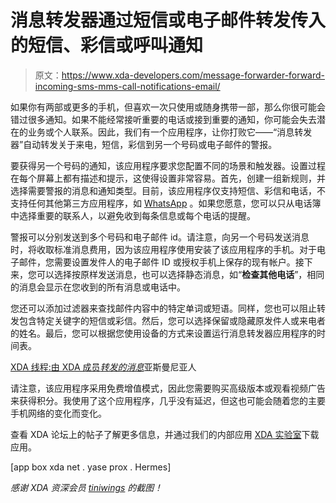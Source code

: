 # 消息转发器通过短信或电子邮件转发传入的短信、彩信或呼叫通知

> 原文：<https://www.xda-developers.com/message-forwarder-forward-incoming-sms-mms-call-notifications-email/>

如果你有两部或更多的手机，但喜欢一次只使用或随身携带一部，那么你很可能会错过很多通知。如果不能经常接听重要的电话或接到重要的通知，你可能会失去潜在的业务或个人联系。因此，我们有一个应用程序，让你打败它——“消息转发器”自动转发关于来电，短信，彩信到另一个号码或电子邮件的警报。

要获得另一个号码的通知，该应用程序要求您配置不同的场景和触发器。设置过程在每个屏幕上都有描述和提示，这使得设置非常容易。首先，创建一组新规则，并选择需要警报的消息和通知类型。目前，该应用程序仅支持短信、彩信和电话，不支持任何其他第三方应用程序，如 [WhatsApp](https://www.xda-developers.com/tag/whatsapp/) 。如果您愿意，您可以只从电话簿中选择重要的联系人，以避免收到每条信息或每个电话的提醒。

警报可以分别发送到多个号码和电子邮件 id。请注意，向另一个号码发送消息时，将收取标准消息费用，因为该应用程序使用安装了该应用程序的手机。对于电子邮件，您需要设置发件人的电子邮件 ID 或授权手机上保存的现有帐户。接下来，您可以选择按原样发送消息，也可以选择静态消息，如“**检查其他电话**”，相同的消息会显示在您收到的所有消息或电话中。

您还可以添加过滤器来查找邮件内容中的特定单词或短语。同样，您也可以阻止转发包含特定关键字的短信或彩信。然后，您可以选择保留或隐藏原发件人或来电者的姓名。最后，您可以根据您使用设备的方式来设置运行消息转发器应用程序的时间表。

[XDA 线程:由 XDA 成员*转发的消息*](https://forum.xda-developers.com/android/apps-games/message-forwarder-sms-mms-call-t4078623)亚斯曼尼亚人 

请注意，该应用程序采用免费增值模式，因此您需要购买高级版本或观看视频广告来获得积分。我使用了这个应用程序，几乎没有延迟，但这也可能会随着您的主要手机网络的变化而变化。

查看 XDA 论坛上的帖子了解更多信息，并通过我们的内部应用 [XDA 实验室](https://www.xda-developers.com/xda-labs/)下载应用。

[app box xda net . yase prox . Hermes]

*感谢 XDA 资深会员 [tiniwings](https://forum.xda-developers.com/member.php?u=4526543) 的截图！*